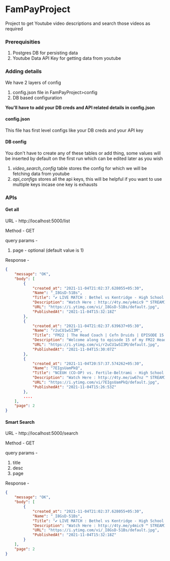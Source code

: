 # FamPayProject
 Project to get Youtube video descriptions and search those videos as required

### Prerequisities
1) Postgres DB for persisting data
2) Youtube Data API Key for getting data from youtube

### Adding details
We have 2 layers of config
1) config.json file in FamPayProject>config
2) DB based configuration

**You'll have to add your DB creds and API related details in config.json**

#### config.json
This file has first level configs like your DB creds and your API key

#### DB config

You don't have to create any of these tables or add thing, some values will be inserted by default on the first run
which can be edited later as you wish

1) *video_search_config* table stores the config for which we will be fetching data from youtube
2) *api_configs* stores all the api keys, this will be helpful if you want to use multiple keys incase one key is exhausts

### APIs

#### Get all
URL - http://localhost:5000/list

Method - GET

query params - 
1) page - optional (default value is 1)

Response - 

```json
{
    "message": "OK",
    "body": [
        {
            "created_at": "2021-11-04T21:02:37.628055+05:30",
            "Name": "_I8GsD-51Bs",
            "Title": "✔️ LIVE MATCH : Bethel vs Kentridge - High School Football",
            "Description": "Watch Here : http://4ty.me/y4mic9 ™ STREAMING Today! High School Football, Bethel vs Kentridge Braves @ Chargers The Kentridge (Kent. WA) varsity ...",
            "URL": "https://i.ytimg.com/vi/_I8GsD-51Bs/default.jpg",
            "PublishedAt": "2021-11-04T15:32:18Z"
        },
        {
            "created_at": "2021-11-04T21:02:37.639637+05:30",
            "Name": "r2uCU1wSI3M",
            "Title": "FM22 | The Head Coach | Cefn Druids | EPISODE 15 - EUROPEAN DEBUT | Football Manager 2022",
            "Description": "Welcome along to episode 15 of my FM22 Head Coach story. We return for our annual journeyman story, combined with a director of football challenge. We start ...",
            "URL": "https://i.ytimg.com/vi/r2uCU1wSI3M/default.jpg",
            "PublishedAt": "2021-11-04T15:30:07Z"
        },
        {
            "created_at": "2021-11-04T20:57:37.574262+05:30",
            "Name": "7EIgsUamPkQ",
            "Title": "NCEUH (CO-OP) vs. Fertile-Beltrami - High School Football LIVE",
            "Description": "Watch Here : http://4ty.me/iw67nz ™ STREAMING Today! High School Football, NCEUH (CO-OP) vs Fertile-Beltrami Titans @ Falcons The Fertile-Beltrami ...",
            "URL": "https://i.ytimg.com/vi/7EIgsUamPkQ/default.jpg",
            "PublishedAt": "2021-11-04T15:26:53Z"
        },
        ....
    ],
    "page": 2
}
```

#### Smart Search
URL - http://localhost:5000/search

Method - GET

query params -
1) title
2) desc
3) page

Response - 

```json
{
    "message": "OK",
    "body": [
        {
            "created_at": "2021-11-04T21:02:37.628055+05:30",
            "Name": "_I8GsD-51Bs",
            "Title": "✔️ LIVE MATCH : Bethel vs Kentridge - High School Football",
            "Description": "Watch Here : http://4ty.me/y4mic9 ™ STREAMING Today! High School Football, Bethel vs Kentridge Braves @ Chargers The Kentridge (Kent. WA) varsity ...",
            "URL": "https://i.ytimg.com/vi/_I8GsD-51Bs/default.jpg",
            "PublishedAt": "2021-11-04T15:32:18Z"
        }
    ],
    "page": 2
}
```
